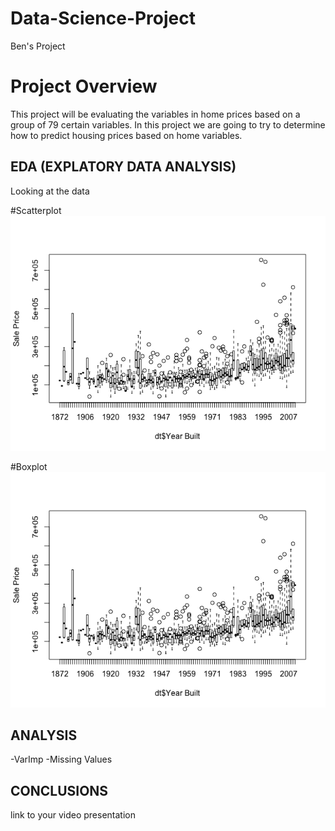 # Data-Science-Project
Ben's Project

# Project Overview
This project will be evaluating the variables in home prices based on a group of 79 certain variables. In this project we are going to try to determine how to predict housing prices based on home variables. 

## EDA (EXPLATORY DATA ANALYSIS)
Looking at the data

#Scatterplot
![](https://github.com/bjt4080/Data-Science-Project/blob/master/Boxplot.png)


#Boxplot
![Boxer](https://github.com/bjt4080/Data-Science-Project/blob/master/Boxplot.png)
 

## ANALYSIS
-VarImp
-Missing Values

## CONCLUSIONS
link to your video presentation

